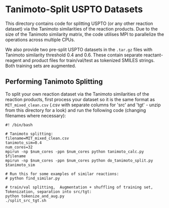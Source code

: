 # Tanimoto-Split USPTO Datasets

This directory contains code for splitting USPTO (or any other reaction dataset) via the Tanimoto similarities of the reaction products. Due to the size of the Tanimoto similarity matrix, the code utilises MPI to parallelize the operations across multiple CPUs. 

We also provide two pre-split USPTO datasets in the `.tar.gz` files with Tanimoto similarity threshold 0.4 and 0.6. These contain separate reactant-reagent and product files for train/val/test as tokenized SMILES strings. Both training sets are augmented.

## Performing Tanimoto Splitting
To split your own reaction dataset via the Tanimoto similarities of the reaction products, first process your dataset so it is the same format as `MIT_mixed_clean.csv` (.csv with separate columns for 'src' and 'tgt' - unzip from this directory for a look) and run the following code (changing filenames where necessary):

```
#! /bin/bash

# Tanimoto splitting:
filename=MIT_mixed_clean.csv
tanimoto_sim=0.4
num_cores=32
mpirun -np $num_cores -ppn $num_cores python tanimoto_calc.py $filename
mpirun -np $num_cores -ppn $num_cores python do_tanimoto_split.py $tanimoto_sim

# Run this for some examples of similar reactions:
# python find_similar.py

# train/val splitting,  Augmentation + shuffling of training set, Tokenization, separation into src/tgt:
python tokenize_and_aug.py
./split_src_tgt.sh
```
